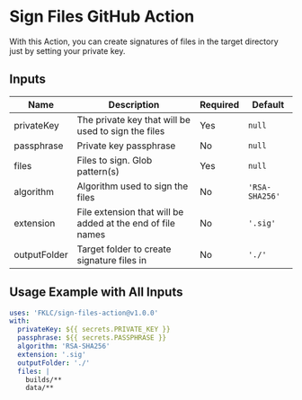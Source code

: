 # Sign Files GitHub Action
With this Action, you can create signatures of files in the target directory just by setting your private key.

## Inputs
| Name         | Description                                                | Required | Default        |
|--------------|------------------------------------------------------------|----------|----------------|
| privateKey   | The private key that will be used to sign the files        | Yes      | `null`         |
| passphrase   | Private key passphrase                                     | No       | `null`         |
| files        | Files to sign. Glob pattern(s)                             | Yes      | `null`         |
| algorithm    | Algorithm used to sign the files                           | No       | `'RSA-SHA256'` |
| extension    | File extension that will be added at the end of file names | No       | `'.sig'`       |
| outputFolder | Target folder to create signature files in                 | No       | `'./'`         |

## Usage Example with All Inputs
```yaml
uses: 'FKLC/sign-files-action@v1.0.0'
with:
  privateKey: ${{ secrets.PRIVATE_KEY }}
  passphrase: ${{ secrets.PASSPHRASE }}
  algorithm: 'RSA-SHA256'
  extension: '.sig'
  outputFolder: './'
  files: |
    builds/**
    data/**
```
